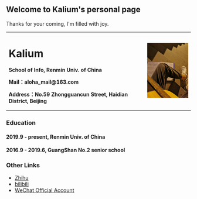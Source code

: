 ## Welcome to Kalium's personal page
Thanks for your coming, I'm filled with joy.

<table border="0">
  <tr>
    <td width="75%">
      <h1>Kalium</h1>
      <p><b>School of Info, Renmin Univ. of China</b></p>
      <p><b>Mail：aloha_mail@163.com</b></p>
      <p><b>Address：No.59 Zhongguancun Street, Haidian District, Beijing</b></p>
    </td>
    <td width="25%">
      <img src="/IMG_20190921_194229.jpg" width="100%">     
    </td>
  </tr>
</table>

### Education
#### 2019.9 - present, Renmin Univ. of China

#### 2016.9 - 2019.6, GuangShan No.2 senior school


### Other Links
  - [Zhihu](https://zhihu.com/people/alohakalium)
  - [bilibili](https://b23.tv/Sple1b)
  - [WeChat Official Account](https://mp.weixin.qq.com/mp/profile_ext?action=home&__biz=MzI1NjMzMjg1OQ==&scene=124&uin=&key=&devicetype=Windows+10+x64&version=63010043&lang=zh_CN&a8scene=7&fontgear=2)

